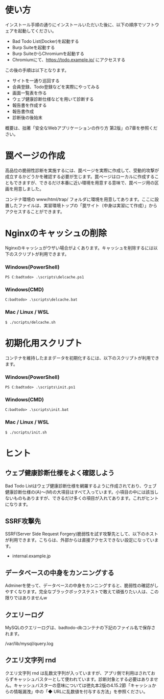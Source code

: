 # 使い方

インストール手順の通りにインストールいただいた後に、以下の順序でソフトウェアを起動してください。

- Bad Todo List(Docker)を起動する
- Burp Suiteを起動する
- Burp SuiteからChromiumを起動する
- Chromiumにて、https://todo.example.jp/ にアクセスする

この後の手順は以下となります。

- サイトを一通り巡回する
- 会員登録、Todo登録などを実際にやってみる
- 画面一覧表を作る
- ウェブ健康診断仕様などを用いて診断する
- 報告書を作成する 
- 報告書作成
- 診断後の後始末

概要は、拙著「安全なWebアプリケーションの作り方 第2版」の7章を参照ください。

# 罠ページの作成
高品位の脆弱性診断を実施するには、罠ページを実際に作成して、受動的攻撃が成立するかどうかを確認する必要が生じます。罠ページはローカルに作成することもできますが、できるだけ本番に近い環境を用意する意味で、罠ページ用の区画を用意しました。

コンテナ環境の www/html/trap/ フォルダに環境を用意してあります。ここに設置したファイルは、実習環境トップの「罠サイト（中身は実習にて作成）」からアクセスすることができます。

# Nginxのキャッシュの削除

Nginxのキャッシュがウザい場合がよくあります。キャッシュを削除するには以下のスクリプトが利用できます。

### Windows(PowerShell)
```
PS C:badtodo> .\scripts\delcache.ps1
```

### Windows(CMD)
```
C:badtodo> .\scripts\delcache.bat
```

### Mac / Linux / WSL
```
$ ./scripts/delcache.sh
```

# 初期化用スクリプト

コンテナを維持したままデータを初期化するには、以下のスクリプトが利用できます。

### Windows(PowerShell)
```
PS C:badtodo> .\scripts\init.ps1
```

### Windows(CMD)
```
C:badtodo> .\scripts\init.bat
```

### Mac / Linux / WSL
```
$ ./scripts/init.sh
```


# ヒント
## ウェブ健康診断仕様をよく確認しよう

Bad Todo Listはウェブ健康診断仕様を網羅するように作成されており、ウェブ健康診断仕様の(A)～(M)の大項目はすべて入っています。小項目の中には該当しないものもありますが、できるだけ多くの項目が入れてあります。これがヒントになります。

## SSRF攻撃先

SSRF(Server Side Request Forgery)脆弱性を試す攻撃先として、以下のホストが利用できます。こちらは、外部からは直接アクセスできない設定になっています。

- internal.example.jp


## データベースの中身をカンニングする

Adminerを使って、データベースの中身をカンニングすると、脆弱性の確認がしやすくなります。完全なブラックボックステストで敢えて頑張りたい人は、この限りではありませんw

## クエリーログ

MySQLのクエリーログは、badtodo-dbコンテナの下記のファイル名で保存されます。

/var/lib/mysql/query.log


## クエリ文字列 rnd

クエリ文字列 rnd は乱数文字列が入っていますが、アプリ側で利用はされておらずキャッシュバスターとして使われています。診断対象とする必要はありません。キャッシュバスターの意味については徳丸本2版の4.15.2節「キャッシュからの情報漏洩」中の「◆ URLに乱数値を付与する方法」を参照ください。
